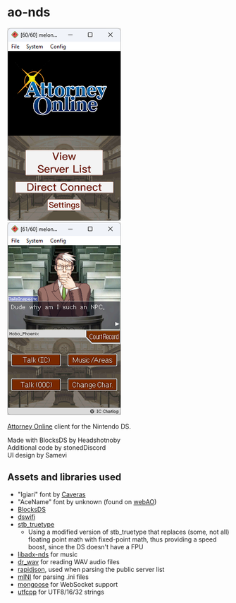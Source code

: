 # ao-nds

![img1](screenshot1.png)
![img2](screenshot2.png)

[Attorney Online](https://aceattorneyonline.com) client for the Nintendo DS.

Made with BlocksDS by Headshotnoby<br/>
Additional code by stonedDiscord<br/>
UI design by Samevi

## Assets and libraries used
* "Igiari" font by [Caveras](https://caveras.net)
* "AceName" font by unknown (found on [webAO](https://github.com/AttorneyOnline/webAO))
* [BlocksDS](http://github.com/blocksds/sdk)
* [dswifi](http://github.com/blocksds/dswifi)
* [stb_truetype](https://github.com/nothings/stb/blob/master/stb_truetype.h)
  * Using a modified version of stb_truetype that replaces (some, not all) floating point math with fixed-point math, thus providing a speed boost, since the DS doesn't have a FPU
* [libadx-nds](https://github.com/headshot2017/libadx-nds) for music
* [dr_wav](https://github.com/mackron/dr_libs/blob/master/dr_wav.h) for reading WAV audio files
* [rapidjson](https://github.com/Tencent/rapidjson), used when parsing the public server list
* [mINI](https://github.com/metayeti/mINI) for parsing .ini files
* [mongoose](https://github.com/cesanta/mongoose) for WebSocket support
* [utfcpp](https://github.com/nemtrif/utfcpp) for UTF8/16/32 strings
